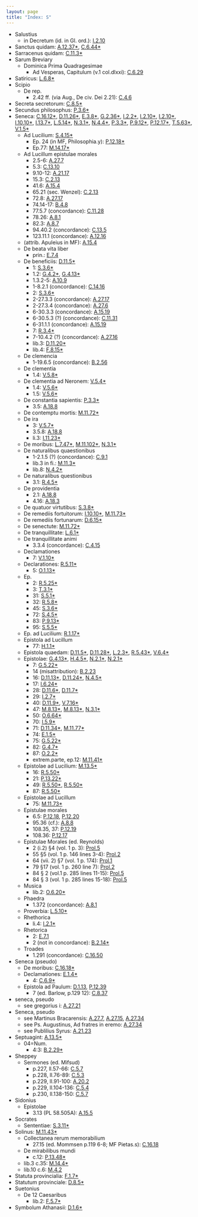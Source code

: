 ```yaml
---
layout: page
title: "Index: S"
---
```



 - Salustius
   - in Decretum (id. in Gl. ord.): [I.2.10](I.2.10)
 - Sanctus quidam: [A.12.37\*](A.12.37), [C.6.44\*](C.6.44)
 - Sarracenus quidam: [C.11.3\*](C.11.3)
 - Sarum Breviary
   - Dominica Prima Quadragesimae
     - Ad Vesperas, Capitulum (v.1 col.dlxxi): [C.6.29](C.6.29)
 - Satiricus: [L.6.8\*](L.6.8)
 - Scipio
   - De rep.
     - 2.42 ff. (via Aug., De civ. Dei 2.21): [C.4.6](C.4.6)
 - Secreta secretorum: [C.8.5\*](C.8.5)
 - Secundus philosophus: [P.3.6\*](P.3.6)
 - Seneca: [C.16.12\*](C.16.12), [D.11.26\*](D.11.26), [E.3.8\*](E.3.8), [G.2.36\*](G.2.36), [I.2.2\*](I.2.2), [I.2.10\*](I.2.10), [I.2.10\*](I.2.10), [I.10.10\*](I.10.10), [I.13.7\*](I.13.7), [L.5.14\*](L.5.14), [N.3.1\*](N.3.1), [N.4.4\*](N.4.4), [P.3.3\*](P.3.3), [P.9.12\*](P.9.12), [P.12.17\*](P.12.17), [T.5.63\*](T.5.63), [V.1.5\*](V.1.5)
   - Ad Lucilium: [S.4.15\*](S.4.15)
     - Ep. 24 (in MF, Philosophia.y): [P.12.18\*](P.12.18)
     - Ep.77: [M.14.17\*](M.14.17)
   - Ad Lucillum epistulae morales
     - 2.5-6: [A.27.7](A.27.7)
     - 5.3: [C.13.10](C.13.10)
     - 9.10-12: [A.21.17](A.21.17)
     - 15.3: [C.2.13](C.2.13)
     - 41.6: [A.15.4](A.15.4)
     - 65.21 (sec. Wenzel): [C.2.13](C.2.13)
     - 72.8: [A.27.17](A.27.17)
     - 74.14-17: [B.4.8](B.4.8)
     - 77.5.7 (concordance): [C.11.28](C.11.28)
     - 78.26: [A.8.1](A.8.1)
     - 82.3: [A.8.7](A.8.7)
     - 94.40.2 (concordance): [C.13.5](C.13.5)
     - 123.11.1 (concordance): [A.12.16](A.12.16)
   - (attrib. Apuleius in MF): [A.15.4](A.15.4)
   - De beata vita liber
     - prin.: [E.7.4](E.7.4)
   - De beneficiis: [D.11.5\*](D.11.5)
     - 1: [S.3.6\*](S.3.6)
     - 1.2: [G.4.2\*](G.4.2), [G.4.13\*](G.4.13)
     - 1.3.2-5: [A.10.9](A.10.9)
     - 1-8.2.1 (concordance): [C.14.16](C.14.16)
     - 2: [S.3.6\*](S.3.6)
     - 2-27.3.3 (concordance): [A.27.17](A.27.17)
     - 2-27.3.4 (concordance): [A.27.6](A.27.6)
     - 6-30.3.3 (concordance): [A.15.19](A.15.19)
     - 6-30.5.3 (?) (concordance): [C.11.31](C.11.31)
     - 6-31.1.1 (concordance): [A.15.19](A.15.19)
     - 7: [R.3.4\*](R.3.4)
     - 7-10.4.2 (?) (concordance): [A.27.16](A.27.16)
     - lib.3: [D.11.20\*](D.11.20)
     - lib.4: [F.8.15\*](F.8.15)
   - De clemencia
     - 1-19.6.5 (concordance): [B.2.56](B.2.56)
   - De clementia
     - 1.4: [V.5.8\*](V.5.8)
   - De clementia ad Neronem: [V.5.4\*](V.5.4)
     - 1.4: [V.5.6\*](V.5.6)
     - 1.5: [V.5.6\*](V.5.6)
   - De constantia sapientis: [P.3.3\*](P.3.3)
     - 3.5: [A.18.8](A.18.8)
   - De contemptu mortis: [M.11.72\*](M.11.72)
   - De ira
     - 3: [V.5.7\*](V.5.7)
     - 3.5.8: [A.18.8](A.18.8)
     - li.3: [I.11.23\*](I.11.23)
   - De moribus: [L.7.47\*](L.7.47), [M.11.102\*](M.11.102), [N.3.1\*](N.3.1)
   - De naturalibus quaestionibus
     - 1-2.1.5 (?) (concordance): [C.9.1](C.9.1)
     - lib.3 in fi.: [M.11.3\*](M.11.3)
     - lib.8: [N.4.2\*](N.4.2)
   - De naturalibus questionibus
     - 3.1: [R.4.5\*](R.4.5)
   - De providentia
     - 2.1: [A.18.8](A.18.8)
     - 4.16: [A.18.3](A.18.3)
   - De quatuor virtutibus: [S.3.8\*](S.3.8)
   - De remediis fortuitorum: [I.10.10\*](I.10.10), [M.11.73\*](M.11.73)
   - De remediis fortunarum: [D.6.15\*](D.6.15)
   - De senectute: [M.11.72\*](M.11.72)
   - De tranquillitate: [L.6.1\*](L.6.1)
   - De tranquillitate animi
     - 3.3.4 (concordance): [C.4.15](C.4.15)
   - Declamationes
     - 7: [V.1.10\*](V.1.10)
   - Declarationes: [R.5.11\*](R.5.11)
     - 5: [O.1.13\*](O.1.13)
   - Ep.
     - 2: [R.5.25\*](R.5.25)
     - 3: [T.3.1\*](T.3.1)
     - 31: [S.5.1\*](S.5.1)
     - 32: [R.5.8\*](R.5.8)
     - 45: [S.3.6\*](S.3.6)
     - 72: [S.4.5\*](S.4.5)
     - 83: [P.9.13\*](P.9.13)
     - 95: [S.5.5\*](S.5.5)
   - Ep. ad Lucilium: [R.1.17\*](R.1.17)
   - Epistola ad Lucillum
     - 77: [H.1.1\*](H.1.1)
   - Epistola quaedam: [D.11.5\*](D.11.5), [D.11.28\*](D.11.28), [L.2.3\*](L.2.3), [R.5.43\*](R.5.43), [V.6.4\*](V.6.4)
   - Epistolae: [G.4.13\*](G.4.13), [H.4.5\*](H.4.5), [N.2.1\*](N.2.1), [N.2.1\*](N.2.1)
     - 7: [G.5.22\*](G.5.22)
     - 14 (misattribution): [B.2.23](B.2.23)
     - 16: [D.11.13\*](D.11.13), [D.11.24\*](D.11.24), [N.4.5\*](N.4.5)
     - 17: [I.6.24\*](I.6.24)
     - 28: [D.11.6\*](D.11.6), [D.11.7\*](D.11.7)
     - 29: [I.2.7\*](I.2.7)
     - 40: [D.11.9\*](D.11.9), [V.7.16\*](V.7.16)
     - 47: [M.8.13\*](M.8.13), [M.8.13\*](M.8.13), [N.3.1\*](N.3.1)
     - 50: [O.6.64\*](O.6.64)
     - 70: [I.5.9\*](I.5.9)
     - 71: [D.11.34\*](D.11.34), [M.11.77\*](M.11.77)
     - 74: [E.1.5\*](E.1.5)
     - 75: [G.5.22\*](G.5.22)
     - 82: [G.4.7\*](G.4.7)
     - 87: [O.2.2\*](O.2.2)
     - extrem.parte, ep.12: [M.11.41\*](M.11.41)
   - Epistolae ad Lucilium: [M.13.5\*](M.13.5)
     - 16: [R.5.50\*](R.5.50)
     - 21: [P.13.22\*](P.13.22)
     - 49: [R.5.50\*](R.5.50), [R.5.50\*](R.5.50)
     - 87: [R.5.50\*](R.5.50)
   - Epistolae ad Lucillum
     - 75: [M.11.73\*](M.11.73)
   - Epistulae morales
     - 6.5: [P.12.18](P.12.18), [P.12.20](P.12.20)
     - 95.36 (cf.): [A.8.8](A.8.8)
     - 108.35, 37: [P.12.19](P.12.19)
     - 108.36: [P.12.17](P.12.17)
   - Epistulae Morales (ed. Reynolds)
     - 2 (i.2) §4 (vol. 1 p. 3): [Prol.5](Prol.5)
     - 55 §5 (vol. 1 p. 146 lines 3-4): [Prol.2](Prol.2)
     - 64 (vii. 2) §7 (vol. 1 p. 174): [Prol.1](Prol.1)
     - 79 §17 (vol. 1 p. 260 line 7): [Prol.2](Prol.2)
     - 84 § 2 (vol.1 p. 285 lines 11-15): [Prol.5](Prol.5)
     - 84 § 3 (vol. 1 p. 285 lines 15-18): [Prol.5](Prol.5)
   - Musica
     - lib.2: [O.6.20\*](O.6.20)
   - Phaedra
     - 1.372 (concordance): [A.8.1](A.8.1)
   - Proverbia: [L.5.10\*](L.5.10)
   - Rhethorica
     - li.4: [I.2.1\*](I.2.1)
   - Rhetorica
     - 2: [E.7.1](E.7.1)
     - 2 (not in concordance): [B.2.14\*](B.2.14)
   - Troades
     - 1.291 (concordance): [C.16.50](C.16.50)
 - Seneca (pseudo)
   - De moribus: [C.16.18\*](C.16.18)
   - Declamationes: [E.1.4\*](E.1.4)
     - 4: [C.6.9\*](C.6.9)
   - Epistola ad Paulum: [D.1.13](D.1.13), [P.12.39](P.12.39)
     - 7 (ed. Barlow, p.129 12): [C.8.37](C.8.37)
 - seneca, pseudo
   - see gregorius i: [A.27.21](A.27.21)
 - Seneca, pseudo
   - see Martinus Bracarensis: [A.27.7](A.27.7), [A.27.15](A.27.15), [A.27.34](A.27.34)
   - see Ps. Augustinus, Ad fratres in eremo: [A.27.34](A.27.34)
   - see Publilius Syrus: [A.21.23](A.21.23)
 - Septuagint: [A.13.5\*](A.13.5)
   - 04=Num.
     - 4:3: [B.2.29\*](B.2.29)
 - Sheppey
   - Sermones (ed. Mifsud)
     - p.227, ll.57-66: [C.5.7](C.5.7)
     - p.228, ll.76-89: [C.5.3](C.5.3)
     - p.229, ll.91-100: [A.20.2](A.20.2)
     - p.229, ll.104-136: [C.5.4](C.5.4)
     - p.230, ll.138-150: [C.5.7](C.5.7)
 - Sidonius
   - Epistolae
     - 3.13 (PL 58.505A): [A.15.5](A.15.5)
 - Socrates
   - Sententiae: [S.3.11\*](S.3.11)
 - Solinus: [M.11.43\*](M.11.43)
   - Collectanea rerum memorabilium
     - 27.15 (ed. Mommsen p.119 6-8; MF Pietas.s): [C.16.18](C.16.18)
   - De mirabilibus mundi
     - c.12: [P.13.48\*](P.13.48)
   - lib.3 c.35: [M.14.4\*](M.14.4)
   - lib.10 c.6: [M.4.2](M.4.2)
 - Statuta provincialia: [F.1.7\*](F.1.7)
 - Statutum provinciale: [D.8.5\*](D.8.5)
 - Suetonius
   - De 12 Caesaribus
     - lib.2: [F.5.7\*](F.5.7)
 - Symbolum Athanasii: [D.1.6\*](D.1.6)
